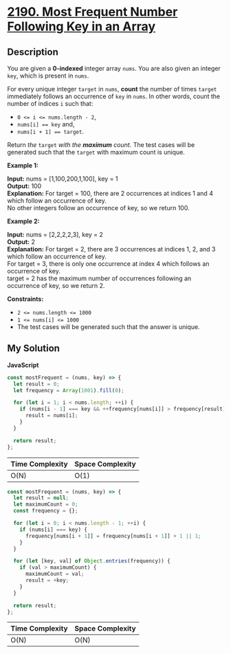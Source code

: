 # [2190. Most Frequent Number Following Key in an Array](https://leetcode.com/problems/most-frequent-number-following-key-in-an-array)

## Description

You are given a **0-indexed** integer array `nums`. You are also given an integer `key`, which is present in `nums`.

For every unique integer `target` in `nums`, **count** the number of times `target` immediately follows an occurrence of `key` in `nums`. In other words, count the number of indices `i` such that:

- `0 <= i <= nums.length - 2`,
- `nums[i] == key` and,
- `nums[i + 1] == target`.

Return _the_ `target` _with the **maximum** count_. The test cases will be generated such that the `target` with maximum count is unique.

**Example 1:**

**Input:** nums = [1,100,200,1,100], key = 1  
**Output:** 100  
**Explanation:** For target = 100, there are 2 occurrences at indices 1 and 4 which follow an occurrence of key.  
No other integers follow an occurrence of key, so we return 100.

**Example 2:**

**Input:** nums = [2,2,2,2,3], key = 2  
**Output:** 2  
**Explanation:** For target = 2, there are 3 occurrences at indices 1, 2, and 3 which follow an occurrence of key.  
For target = 3, there is only one occurrence at index 4 which follows an occurrence of key.  
target = 2 has the maximum number of occurrences following an occurrence of key, so we return 2.

**Constraints:**

- `2 <= nums.length <= 1000`
- `1 <= nums[i] <= 1000`
- The test cases will be generated such that the answer is unique.

## My Solution

**JavaScript**

```js
const mostFrequent = (nums, key) => {
  let result = 0;
  let frequency = Array(1001).fill(0);

  for (let i = 1; i < nums.length; ++i) {
    if (nums[i - 1] === key && ++frequency[nums[i]] > frequency[result]) {
      result = nums[i];
    }
  }

  return result;
};
```

| Time Complexity | Space Complexity |
| --------------- | ---------------- |
| O(N)            | O(1)             |

```js
const mostFrequent = (nums, key) => {
  let result = null;
  let maximumCount = 0;
  const frequency = {};

  for (let i = 0; i < nums.length - 1; ++i) {
    if (nums[i] === key) {
      frequency[nums[i + 1]] = frequency[nums[i + 1]] + 1 || 1;
    }
  }

  for (let [key, val] of Object.entries(frequency)) {
    if (val > maximumCount) {
      maximumCount = val;
      result = +key;
    }
  }

  return result;
};
```

| Time Complexity | Space Complexity |
| --------------- | ---------------- |
| O(N)            | O(N)             |
